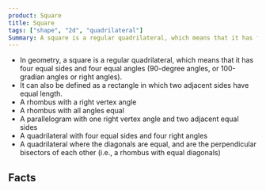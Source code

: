 ```yaml
---
product: Square
title: Square
tags: ["shape", "2d", "quadrilateral"]
Summary: A square is a regular quadrilateral, which means that it has four equal sides and four equal angles
---
```


- In geometry, a square is a regular quadrilateral, which means that it has four equal sides and four equal angles (90-degree angles, or 100-gradian angles or right angles).
- It can also be defined as a rectangle in which two adjacent sides have equal length.
- A rhombus with a right vertex angle
- A rhombus with all angles equal
- A parallelogram with one right vertex angle and two adjacent equal sides
- A quadrilateral with four equal sides and four right angles
- A quadrilateral where the diagonals are equal, and are the perpendicular bisectors of each other (i.e., a rhombus with equal diagonals)

## Facts

<!-- Perimeter {{<latex>}}P=4\ell {{</latex>}} -->

<!-- Area {{<latex>}}A=\ell ^{2}{{</latex>}} -->

<!-- Equation (where x & y are sides) {{<latex>}}x^{2}+y^{2}=2.{{</latex>}} -->
